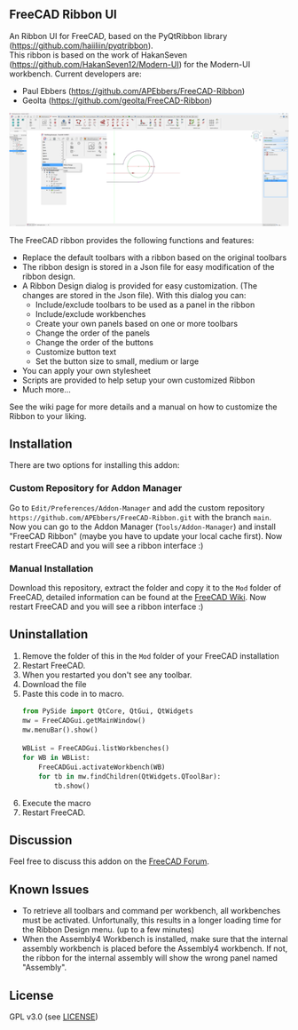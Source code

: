 ## FreeCAD Ribbon UI

An Ribbon UI for FreeCAD, based on the PyQtRibbon library (https://github.com/haiiliin/pyqtribbon).  
This ribbon is based on the work of HakanSeven (https://github.com/HakanSeven12/Modern-UI) for the Modern-UI workbench.
Current developers are:
* Paul Ebbers (https://github.com/APEbbers/FreeCAD-Ribbon)
* Geolta (https://github.com/geolta/FreeCAD-Ribbon)

![](https://github.com/APEbbers/FreeCAD-Ribbon/blob/Develop/Resources/Images/Screenshot.svg)

The FreeCAD ribbon provides the following functions and features:
* Replace the default toolbars with a ribbon based on the original toolbars
* The ribbon design is stored in a Json file for easy modification of the ribbon design.
* A Ribbon Design dialog is provided for easy customization. (The changes are stored in the Json file). With this dialog you can:
  * Include/exclude toolbars to be used as a panel in the ribbon
  * Include/exclude workbenches
  * Create your own panels based on one or more toolbars
  * Change the order of the panels
  * Change the order of the buttons
  * Customize button text
  * Set the button size to small, medium or large
* You can apply your own stylesheet
* Scripts are provided to help setup your own customized Ribbon
* Much more...

See the wiki page for more details and a manual on how to customize the Ribbon to your liking.


## Installation
There are two options for installing this addon:
### Custom Repository for Addon Manager
Go to `Edit/Preferences/Addon-Manager` and add the custom repository `https://github.com/APEbbers/FreeCAD-Ribbon.git` with the branch `main`. Now you can go to the Addon Manager (`Tools/Addon-Manager`) and install "FreeCAD Ribbon" (maybe you have to update your local cache first). Now restart FreeCAD and you will see a ribbon interface :)
### Manual Installation
Download this repository, extract the folder and copy it to the `Mod` folder of FreeCAD, detailed information can be found at the [FreeCAD Wiki](https://wiki.freecad.org/Installing_more_workbenches). Now restart FreeCAD and you will see a ribbon interface :)

## Uninstallation
1. Remove the folder of this in the `Mod` folder of your FreeCAD installation
1. Restart FreeCAD.
1. When you restarted you don't see any toolbar.
1. Download the file
1. Paste this code in to macro.
    ```python
    from PySide import QtCore, QtGui, QtWidgets
    mw = FreeCADGui.getMainWindow()
    mw.menuBar().show()

    WBList = FreeCADGui.listWorkbenches()
    for WB in WBList:
        FreeCADGui.activateWorkbench(WB)
        for tb in mw.findChildren(QtWidgets.QToolBar):
            tb.show()
    ```
1. Execute the macro
1. Restart FreeCAD.

## Discussion
Feel free to discuss this addon on the [FreeCAD Forum](https://forum.freecad.org/viewtopic.php?t=79235). 

## Known Issues
- To retrieve all toolbars and command per workbench, all workbenches must be activated. Unfortunally, this results in a longer loading time for the Ribbon Design menu. (up to a few minutes)
- When the Assembly4 Workbench is installed, make sure that the internal assembly workbench is placed before the Assembly4 workbench. If not, the ribbon for the internal assembly will show the wrong panel named "Assembly".

## License
GPL v3.0 (see [LICENSE](LICENSE))

